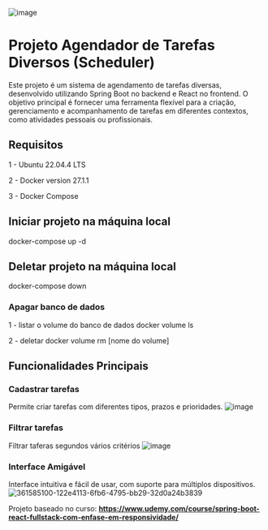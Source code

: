 ![image](https://github.com/user-attachments/assets/26ea8bba-33ab-4217-9a40-1d2a4ae21f69)


# Projeto Agendador de Tarefas Diversos (Scheduler)

Este projeto é um sistema de agendamento de tarefas diversas, desenvolvido utilizando Spring Boot no backend e React no frontend. O objetivo principal é fornecer uma ferramenta flexível para a criação, gerenciamento e acompanhamento de tarefas em diferentes contextos, como atividades pessoais ou profissionais.



## Requisitos
1 - Ubuntu 22.04.4 LTS

2 - Docker version 27.1.1

3 - Docker Compose



## Iniciar projeto na máquina local

docker-compose up -d


## Deletar projeto na máquina local 

docker-compose down


### Apagar banco de dados
1 - listar o volume do banco de dados
docker volume ls

2 - deletar 
docker volume rm [nome do volume]



## Funcionalidades Principais

### Cadastrar tarefas
Permite criar tarefas com diferentes tipos, prazos e prioridades.
![image](https://github.com/user-attachments/assets/b796b80d-b132-4391-93a9-84c4b99ae9e3)

### Filtrar tarefas
Filtrar taferas segundos vários critérios
![image](https://github.com/user-attachments/assets/1e8311ea-a763-41e3-9827-8605168aac2b)

### Interface Amigável
Interface intuitiva e fácil de usar, com suporte para múltiplos dispositivos.
![361585100-122e4113-6fb6-4795-bb29-32d0a24b3839](https://github.com/user-attachments/assets/6f7bc286-3a95-4dc3-8126-67a523775cf3)



Projeto baseado no curso: **https://www.udemy.com/course/spring-boot-react-fullstack-com-enfase-em-responsividade/**



